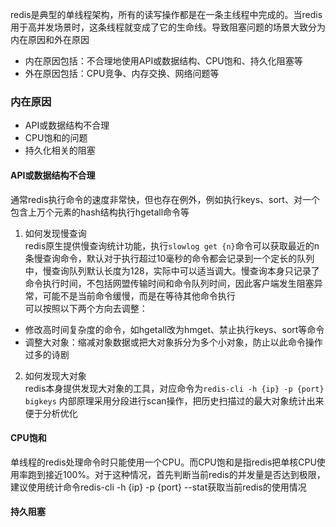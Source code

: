 redis是典型的单线程架构，所有的读写操作都是在一条主线程中完成的。当redis用于高并发场景时，这条线程就变成了它的生命线。导致阻塞问题的场景大致分为内在原因和外在原因  
+ 内在原因包括：不合理地使用API或数据结构、CPU饱和、持久化阻塞等  
+ 外在原因包括：CPU竞争、内存交换、网络问题等  
### 内在原因  
+ API或数据结构不合理  
+ CPU饱和的问题  
+ 持久化相关的阻塞  
#### API或数据结构不合理  
通常redis执行命令的速度非常快，但也存在例外，例如执行keys、sort、对一个包含上万个元素的hash结构执行hgetall命令等  
1. 如何发现慢查询  
redis原生提供慢查询统计功能，执行`slowlog get {n}`命令可以获取最近的n条慢查询命令，默认对于执行超过10毫秒的命令都会记录到一个定长的队列中，慢查询队列默认长度为128，实际中可以适当调大。慢查询本身只记录了命令执行时间，不包括网盟传输时间和命令队列时间，因此客户端发生阻塞异常，可能不是当前命令缓慢，而是在等待其他命令执行  
可以按照以下两个方向去调整：  
+ 修改高时间复杂度的命令，如hgetall改为hmget、禁止执行keys、sort等命令  
+ 调整大对象：缩减对象数据或把大对象拆分为多个小对象，防止以此命令操作过多的诗剧  
2. 如何发现大对象  
redis本身提供发现大对象的工具，对应命令为`redis-cli -h {ip} -p {port} bigkeys` 内部原理采用分段进行scan操作，把历史扫描过的最大对象统计出来便于分析优化  
#### CPU饱和  
单线程的redis处理命令时只能使用一个CPU。而CPU饱和是指redis把单核CPU使用率跑到接近100%。对于这种情况，首先判断当前redis的并发量是否达到极限，建议使用统计命令redis-cli -h {ip} -p {port} --stat获取当前redis的使用情况  
#### 持久阻塞  


